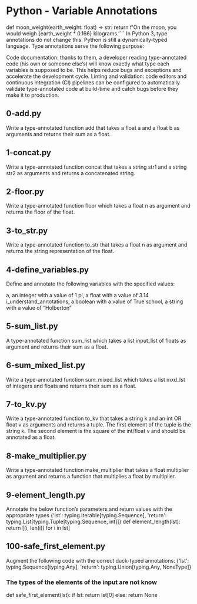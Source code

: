 # Python - Variable Annotations
def moon_weight(earth_weight: float) -> str:
    return f'On the moon, you would weigh {earth_weight * 0.166} kilograms.'```
In Python 3, type annotations do not change this. Python is still a dynamically-typed language. Type annotations serve the following purpose:

Code documentation: thanks to them, a developer reading type-annotated code (his own or someone else’s) will know exactly what type each variables is supposed to be. This helps reduce bugs and exceptions and accelerate the development cycle.
Linting and validation: code editors and continuous integration (CI) pipelines can be configured to automatically validate type-annotated code at build-time and catch bugs before they make it to production.
## 0-add.py
Write a type-annotated function add that takes a float a and a float b as arguments and returns their sum as a float.
## 1-concat.py
Write a type-annotated function concat that takes a string str1 and a string str2 as arguments and returns a concatenated string.
## 2-floor.py
Write a type-annotated function floor which takes a float n as argument and returns the floor of the float.
## 3-to_str.py
Write a type-annotated function to_str that takes a float n as argument and returns the string representation of the float.
## 4-define_variables.py
Define and annotate the following variables with the specified values:

a, an integer with a value of 1
pi, a float with a value of 3.14
i_understand_annotations, a boolean with a value of True
school, a string with a value of “Holberton”
## 5-sum_list.py
A type-annotated function sum_list which takes a list input_list of floats as argument and returns their sum as a float.
## 6-sum_mixed_list.py
Write a type-annotated function sum_mixed_list which takes a list mxd_lst of integers and floats and returns their sum as a float.
## 7-to_kv.py
Write a type-annotated function to_kv that takes a string k and an int OR float v as arguments and returns a tuple. The first element of the tuple is the string k. The second element is the square of the int/float v and should be annotated as a float.
## 8-make_multiplier.py
Write a type-annotated function make_multiplier that takes a float multiplier as argument and returns a function that multiplies a float by multiplier.
## 9-element_length.py
Annotate the below function’s parameters and return values with the appropriate types
{'lst': typing.Iterable[typing.Sequence], 'return': typing.List[typing.Tuple[typing.Sequence, int]]}
def element_length(lst):
    return [(i, len(i)) for i in lst]
## 100-safe_first_element.py
Augment the following code with the correct duck-typed annotations:
{'lst': typing.Sequence[typing.Any], 'return': typing.Union[typing.Any, NoneType]}
### The types of the elements of the input are not know
def safe_first_element(lst):
    if lst:
        return lst[0]
    else:
        return None	
